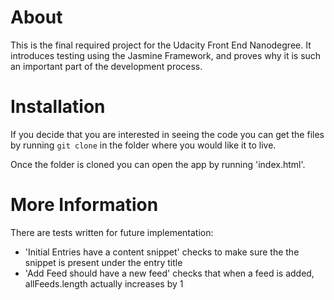 # About

This is the final required project for the Udacity Front End Nanodegree.
It introduces testing using the Jasmine Framework, and proves why it is
such an important part of the development process.

# Installation

If you decide that you are interested in seeing the code you can get the files
by running `git clone` in the folder where you would like it to live.

Once the folder is cloned you can open the app by running 'index.html'.

# More Information

There are tests written for future implementation:
- 'Initial Entries have a content snippet' checks to make sure the the snippet is present
under the entry title
- 'Add Feed should have a new feed' checks that when a feed is added, allFeeds.length actually
increases by 1